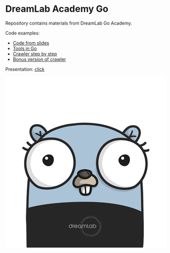 # DreamLab Academy Go

Repository contains materials from DreamLab Go Academy.

Code examples:

* [Code from slides](golang-talk-examples/)
* [Tools in Go](golang-talk-examples/tools)
* [Crawler step by step](golang-talk-examples/crawler-step-by-step)
* [Bonus version of crawler](bonus/)

Presentation: [click](resources/GoLangIntroduction.pdf)


<img src="https://github.com/DreamLab/dl-academy-go/blob/master/resources/gopher.png" width="500px"/>
